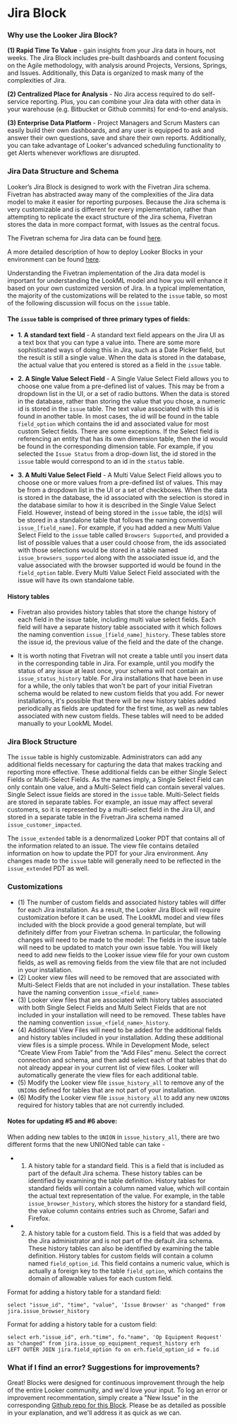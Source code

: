 # Jira Block

### Why use the Looker Jira Block?
**(1) Rapid Time To Value** - gain insights from your Jira data in hours, not weeks. The Jira Block includes pre-built dashboards and content focusing on the Agile methodology, with analysis around Projects, Versions, Springs, and Issues. Additionally, this Data is organized to mask many of the complexities of Jira.

**(2) Centralized Place for Analysis** -  No Jira access required to do self-service reporting. Plus, you can combine your Jira data with other data in your warehouse (e.g. Bitbucket or Github commits) for end-to-end analysis.

**(3) Enterprise Data Platform** - Project Managers and Scrum Masters can easily build their own dashboards, and any user is equipped to ask and answer their own questions, save and share their own reports. Additionally, you can take advantage of Looker's advanced scheduling functionality to get Alerts whenever workflows are disrupted.

  
### Jira Data Structure and Schema

Looker’s Jira Block is designed to work with the Fivetran Jira schema.  Fivetran has abstracted away many of the complexities of the Jira data model to make it easier for reporting purposes.  Because the Jira schema is very customizable and is different for every implementation, rather than attempting to replicate the exact structure of the Jira schema, Fivetran stores the data in more compact format, with Issues as the central focus.

The Fivetran schema for Jira data can be found [here](https://www.fivetran.com/docs/applications/jira).

A more detailed description of how to deploy Looker Blocks in your environment can be found [here](https://discourse.looker.com/t/copying-a-lookml-project-into-looker-from-a-github-repo/1209).


Understanding the Fivetran implementation of the Jira data model is important for understanding the LookML model and how you will enhance it based on your own customized version of Jira.  In a typical implementation, the majority of the customizations will be related to the `issue` table, so most of the following discussion will focus on the `issue` table.  

#### The `issue` table is comprised of three primary types of fields:

* **1. A standard text field** -  A standard text field appears on the Jira UI as a text box that you can type a value into.  There are some more sophisticated ways of doing this in Jira, such as a Date Picker field, but the result is still a single value. When the data is stored in the database, the actual value that you entered is stored as a field in the `issue` table.

* **2. A Single Value Select Field** -  A Single Value Select Field allows you to choose one value from a pre-defined list of values.  This may be from a dropdown list in the UI, or a set of radio buttons.  When the data is stored in the database, rather than storing the value that you chose, a numeric id is stored in the `issue` table.  The text value associated with this id is found in another table.  In most cases, the id will be found in the table `field_option` which contains the id and associated value for most custom Select fields.  There are some exceptions.  If the Select field is referencing an entity that has its own dimension table, then the id would be found in the corresponding dimension table.  For example, if you selected the `Issue Status` from a drop-down list, the id stored in the `issue` table would correspond to an id in the `status` table.

* **3.  A Multi Value Select Field** -  A Multi Value Select Field allows you to choose one or more values from a pre-defined list of values.  This may be from a dropdown list in the UI or a set of checkboxes.  When the data is stored in the database, the id associated with the selection is stored in the database similar to how it is described in the Single Value Select Field.  However, instead of being stored in the `issue` table, the id(s) will be stored in a standalone table that follows the naming convention `issue_[field_name]`.  For example, if you had added a new Multi Value Select Field to the `issue` table called `Browsers Supported`, and provided a list of possible values that a user could choose from, the ids associated with those selections would be stored in a table named `issue_browsers_supported` along with the associated issue id, and the value associated with the browser supported id would be found in the `field_option` table.  Every Multi Value Select Field associated with the issue will have its own standalone table.

#### History tables

* Fivetran also provides history tables that store the change history of each field in the issue table, including multi value select fields.  Each field will have a separate history table associated with it which follows the naming convention `issue_[field_name]_history`.  These tables store the issue id, the previous value of the field and the date of the change.

* It is worth noting that Fivetran will not create a table until you insert data in the corresponding table in Jira.  For example, until you modify the status of any issue at least once, your schema will not contain an `issue_status_history` table.  For Jira installations that have been in use for a while, the only tables that won't be part of your initial Fivetran schema would be related to new custom fields that you add.  For newer installations, it's possible that there will be new history tables added periodically as fields are updated for the first time, as well as new tables associated with new custom fields.  These tables will need to be added manually to your LookML Model.

### Jira Block Structure

The `issue` table is highly customizable.  Administrators can add any additional fields necessary for capturing the data that makes tracking and reporting more effective.  These additional fields can be either Single Select Fields or Multi-Select Fields.  As the names imply, a Single Select Field can only contain one value, and a Multi-Select field can contain several values.  Single Select issue fields are stored in the `issue` table.  Multi-Select fields are stored in separate tables.  For example, an issue may affect several customers, so it is represented by a multi-select field in the Jira UI, and stored in a separate table in the Fivetran Jira schema named `issue_customer_impacted`.

The `issue_extended` table is a denormalized Looker PDT that contains all of the information related to an issue.  The view file contains detailed information on how to update the PDT for your Jira environment.  Any changes made to the `issue` table will generally need to be reflected in the `issue_extended` PDT as well.

### Customizations

* (1) The number of custom fields and associated history tables will differ for each Jira installation.  As a result, the Looker Jira Block will require customization before it can be used.  The LookML model and view files included with the block provide a good general template, but will definitely differ from your Fivetran schema.  In particular, the following changes will need to be made to the model:
The fields in the issue table will need to be updated to match your own issue table.  You will likely need to add new fields to the Looker issue view file for your own custom fields, as well as removing fields from the view file that are not included in your installation.
* (2) Looker view files will need to be removed that are associated with Multi-Select Fields that are not included in your installation.  These tables have the naming convention `issue_<field_name>`
* (3) Looker view files that are associated with history tables associated with both Single Select Fields and Multi Select Fields that are not included in your installation will need to be removed.  These tables have the naming convention `issue_<field_name>_history`.
* (4) Additional View Files will need to be added for the additional fields and history tables included in your installation.  Adding these additional view files is a simple process.  While in Development Mode, select “Create View From Table” from the “Add Files” menu.  Select the correct connection and schema, and then add select each of that tables that do not already appear in your current list of view files.  Looker will automatically generate the view files for each additional table.
* (5) Modify the Looker view file `issue_history_all` to remove any of the `UNION`s defined for tables that are not part of your installation.
* (6) Modify the Looker view file `issue_history_all` to add any new `UNION`s required for history tables that are not currently included.

#### Notes for updating #5 and #6 above:

When adding new tables to the `UNION` in `issue_history_all`, there are two different forms that the new UNIONed table can take -
* 1.  A history table for a standard field.  This is a field that is included as part of the default Jira schema.  These history tables can be identified by examining the table definition.  History tables for standard fields will contain a column named value, which will contain the actual text representation of the value.  For example, in the table `issue_browser_history`, which stores the history for a standard field, the value column contains entries such as Chrome, Safari and Firefox.
* 2.  A history table for a custom field.  This is a field that was added by the Jira administrator and is not part of the default Jira schema.  These history tables can also be identified by examining the table definition.  History tables for custom fields will contain a column named `field_option_id`.  This field contains a numeric value, which is actually a foreign key to the table `field_option`, which contains the domain of allowable values for each custom field.

Format for adding a history table for a standard field:
```
select "issue_id", "time", "value", 'Issue Browser' as "changed" from jira.issue_browser_history
```
Format for adding a history table for a custom field:
```
select erh."issue_id", erh."time", fo."name", 'Op Equipment Request' as "changed" from jira.issue_op_equipment_request_history erh
LEFT OUTER JOIN jira.field_option fo on erh.field_option_id = fo.id
```

### What if I find an error? Suggestions for improvements?

Great! Blocks were designed for continuous improvement through the help of the entire Looker community, and we'd love your input. To log an error or improvement recommentation, simply create a "New Issue" in the corresponding [Github repo for this Block](https://github.com/llooker/jira_block_fivetran/issues). Please be as detailed as possible in your explanation, and we'll address it as quick as we can.


